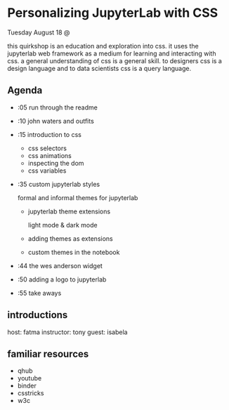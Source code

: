 # Personalizing JupyterLab with CSS

Tuesday August 18 @

this quirkshop is an education and exploration into css.
it uses the jupyterlab web framework as a medium for learning
and interacting with css.
a general understanding of css is a general skill.
to designers css is a design language and to data scientists
css is a query language.

## Agenda

* :05 run through the readme
* :10 john waters and outfits
* :15 introduction to css

    * css selectors
    * css animations
    * inspecting the dom
    * css variables
    
* :35 custom jupyterlab styles

    formal and informal themes for jupyterlab
    * jupyterlab theme extensions
        
        light mode & dark mode

    * adding themes as extensions
    * custom themes in the notebook

* :44 the wes anderson widget
* :50 adding a logo to jupyterlab
* :55 take aways

## introductions

host: fatma
instructor: tony
guest: isabela

## familiar resources

* qhub
* youtube
* binder
* csstricks
* w3c

[jupyterlab css]: https://jupyterlab.readthedocs.io/en/stable/developer/css.html
[Light theme]: https://githb.com/jupyterlab/jupyterlab/blob/master/packages/theme-light-extension/style/variables.css
[Dark theme]: https://github.com/jupyterlab/jupyterlab/blob/master/packages/theme-dark-extension/style/variables.css
[qhub theme]: https://github.com/Quansight/qurated-theme
[john waters]: https://www.instagram.com/p/CDrij-XlVCI/?igshid=jcsqr0vka7ey